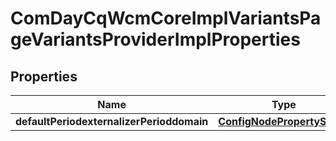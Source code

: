 
# ComDayCqWcmCoreImplVariantsPageVariantsProviderImplProperties

## Properties
Name | Type | Description | Notes
------------ | ------------- | ------------- | -------------
**defaultPeriodexternalizerPerioddomain** | [**ConfigNodePropertyString**](ConfigNodePropertyString.md) |  |  [optional]



